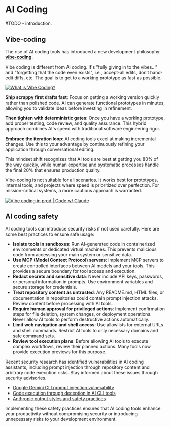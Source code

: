 # AI Coding

#TODO - introduction.

<!--

- **Spec-first delivery** — write runnable specs (API stubs + tests + examples) so models “code to spec,” not to vibes; treat specs as the trust anchor. ([GitHub][1])
- **Safety & guardrails** — scope tools, redact secrets, constrain write paths, approve privileged actions, and externalize rules via policy-as-code (e.g., OPA/Rego). ([Open Policy Agent][3])
- **MoA & parallelization** — farm subtasks to a mixture of agents/models in parallel, select winners via tests/evals. ([arXiv][4], [Together.ai Docs][5])
- **Evaluation-in-the-loop** — bake unit/property tests, task scorecards, and CI checks before merging; prefer verifiable tasks. (Reinforced across videos and notes.) ([Simon Willison’s Weblog][2])

[1]: https://github.com/simonw/llm "simonw/llm: Access large language models from the ..."
[2]: https://simonwillison.net/tags/plugins/ "Simon Willison on plugins"
[3]: https://www.openpolicyagent.org/docs "Introduction - Open Policy Agent"
[4]: https://arxiv.org/html/2501.14723v1 "CodeMonkeys: Scaling Test-Time Compute for Software ..."
[5]: https://docs.together.ai/docs/mixture-of-agents "Together Mixture Of Agents (MoA)"

-->

## Vibe-coding

The rise of AI coding tools has introduced a new development philosophy: [**vibe-coding**](https://en.wikipedia.org/wiki/Vibe_coding).

Vibe coding is different from AI coding. It's "fully giving in to the vibes..." and "forgetting that the code even exists", i.e., accept-all edits, don’t hand-edit diffs, etc. The goal is to get to a working prototype as fast as possible.

[![What is Vibe Coding?](https://i.ytimg.com/vi_webp/MUEgLWcaXTE/sddefault.webp)](https://youtu.be/MUEgLWcaXTE)

**Ship scrappy first drafts fast**: Focus on getting a working version quickly rather than polished code. AI can generate functional prototypes in minutes, allowing you to validate ideas before investing in refinement.

**Then tighten with deterministic gates**: Once you have a working prototype, add proper testing, code review, and quality assurance. This hybrid approach combines AI's speed with traditional software engineering rigor.

**Embrace the iteration loop**: AI coding tools excel at making incremental changes. Use this to your advantage by continuously refining your application through conversational editing.

This mindset shift recognizes that AI tools are best at getting you 80% of the way quickly, while human expertise and systematic processes handle the final 20% that ensures production quality.

Vibe-coding is not suitable for all scenarios. It works best for prototypes, internal tools, and projects where speed is prioritized over perfection. For mission-critical systems, a more cautious approach is warranted.

[![Vibe coding in prod | Code w/ Claude](https://i.ytimg.com/vi_webp/fHWFF_pnqDk/sddefault.webp)](https://youtu.be/fHWFF_pnqDk)

## AI coding safety

AI coding tools can introduce security risks if not used carefully. Here are some best practices to ensure safe usage:

- **Isolate tools in sandboxes**: Run AI-generated code in containerized environments or dedicated virtual machines. This prevents malicious code from accessing your main system or sensitive data.
- **Use MCP (Model Context Protocol) servers**: Implement MCP servers to create controlled interfaces between AI models and your tools. This provides a secure boundary for tool access and execution.
- **Redact secrets and sensitive data**: Never include API keys, passwords, or personal information in prompts. Use environment variables and secure storage for credentials.
- **Treat repository content as untrusted**: Any README.md, HTML files, or documentation in repositories could contain prompt injection attacks. Review content before processing with AI tools.
- **Require human approval for privileged actions**: Implement confirmation steps for file deletion, system changes, or deployment operations. Never allow AI tools to perform destructive actions automatically.
- **Limit web navigation and shell access**: Use allowlists for external URLs and shell commands. Restrict AI tools to only necessary domains and safe command sets.
- **Review tool execution plans**: Before allowing AI tools to execute complex workflows, review their planned actions. Many tools now provide execution previews for this purpose.

Recent security research has identified vulnerabilities in AI coding assistants, including prompt injection through repository content and arbitrary code execution risks. Stay informed about these issues through security advisories.

- [Google Gemini CLI prompt injection vulnerability](https://cyberscoop.com/google-gemini-cli-prompt-injection-arbitrary-code-execution/)
- [Code execution through deception in AI CLI tools](https://tracebit.com/blog/code-exec-deception-gemini-ai-cli-hijack)
- [Anthropic output styles and safety practices](https://docs.anthropic.com/en/docs/claude-code/output-styles)

Implementing these safety practices ensures that AI coding tools enhance your productivity without compromising security or introducing unnecessary risks to your development environment.
